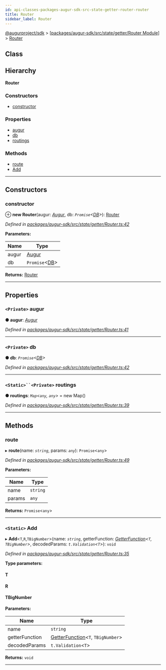 ```yaml
---
id: api-classes-packages-augur-sdk-src-state-getter-router-router
title: Router
sidebar_label: Router
---
```


[@augurproject/sdk](api-readme.md) > [[packages/augur-sdk/src/state/getter/Router Module]](api-modules-packages-augur-sdk-src-state-getter-router-module.md) > [Router](api-classes-packages-augur-sdk-src-state-getter-router-router.md)

## Class

## Hierarchy

**Router**

### Constructors

* [constructor](api-classes-packages-augur-sdk-src-state-getter-router-router.md#constructor)

### Properties

* [augur](api-classes-packages-augur-sdk-src-state-getter-router-router.md#augur)
* [db](api-classes-packages-augur-sdk-src-state-getter-router-router.md#db)
* [routings](api-classes-packages-augur-sdk-src-state-getter-router-router.md#routings)

### Methods

* [route](api-classes-packages-augur-sdk-src-state-getter-router-router.md#route)
* [Add](api-classes-packages-augur-sdk-src-state-getter-router-router.md#add)

---

## Constructors

<a id="constructor"></a>

###  constructor

⊕ **new Router**(augur: *[Augur](api-classes-packages-augur-sdk-src-augur-augur.md)*, db: *`Promise`<[DB](api-classes-packages-augur-sdk-src-state-db-db-db.md)>*): [Router](api-classes-packages-augur-sdk-src-state-getter-router-router.md)

*Defined in [packages/augur-sdk/src/state/getter/Router.ts:42](https://github.com/AugurProject/augur/blob/b4365d6894/packages/augur-sdk/src/state/getter/Router.ts#L42)*

**Parameters:**

| Name | Type |
| ------ | ------ |
| augur | [Augur](api-classes-packages-augur-sdk-src-augur-augur.md) |
| db | `Promise`<[DB](api-classes-packages-augur-sdk-src-state-db-db-db.md)> |

**Returns:** [Router](api-classes-packages-augur-sdk-src-state-getter-router-router.md)

___

## Properties

<a id="augur"></a>

### `<Private>` augur

**● augur**: *[Augur](api-classes-packages-augur-sdk-src-augur-augur.md)*

*Defined in [packages/augur-sdk/src/state/getter/Router.ts:41](https://github.com/AugurProject/augur/blob/b4365d6894/packages/augur-sdk/src/state/getter/Router.ts#L41)*

___
<a id="db"></a>

### `<Private>` db

**● db**: *`Promise`<[DB](api-classes-packages-augur-sdk-src-state-db-db-db.md)>*

*Defined in [packages/augur-sdk/src/state/getter/Router.ts:42](https://github.com/AugurProject/augur/blob/b4365d6894/packages/augur-sdk/src/state/getter/Router.ts#L42)*

___
<a id="routings"></a>

### `<Static>``<Private>` routings

**● routings**: *`Map`<`any`, `any`>* =  new Map()

*Defined in [packages/augur-sdk/src/state/getter/Router.ts:39](https://github.com/AugurProject/augur/blob/b4365d6894/packages/augur-sdk/src/state/getter/Router.ts#L39)*

___

## Methods

<a id="route"></a>

###  route

▸ **route**(name: *`string`*, params: *`any`*): `Promise`<`any`>

*Defined in [packages/augur-sdk/src/state/getter/Router.ts:49](https://github.com/AugurProject/augur/blob/b4365d6894/packages/augur-sdk/src/state/getter/Router.ts#L49)*

**Parameters:**

| Name | Type |
| ------ | ------ |
| name | `string` |
| params | `any` |

**Returns:** `Promise`<`any`>

___
<a id="add"></a>

### `<Static>` Add

▸ **Add**<`T`,`R`,`TBigNumber`>(name: *`string`*, getterFunction: *[GetterFunction](api-modules-packages-augur-sdk-src-state-getter-router-module.md#getterfunction)<`T`, `TBigNumber`>*, decodedParams: *`t.Validation`<`T`>*): `void`

*Defined in [packages/augur-sdk/src/state/getter/Router.ts:35](https://github.com/AugurProject/augur/blob/b4365d6894/packages/augur-sdk/src/state/getter/Router.ts#L35)*

**Type parameters:**

#### T 
#### R 
#### TBigNumber 
**Parameters:**

| Name | Type |
| ------ | ------ |
| name | `string` |
| getterFunction | [GetterFunction](api-modules-packages-augur-sdk-src-state-getter-router-module.md#getterfunction)<`T`, `TBigNumber`> |
| decodedParams | `t.Validation`<`T`> |

**Returns:** `void`

___


